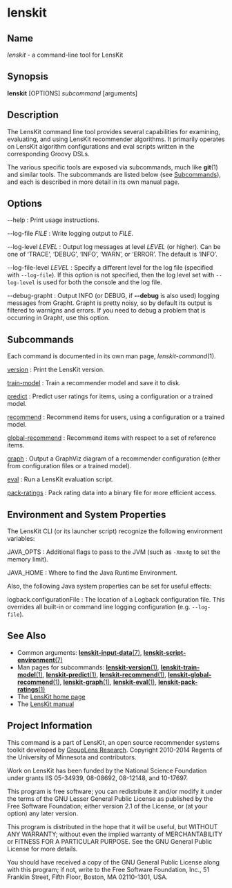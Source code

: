 # lenskit

## Name

*lenskit* - a command-line tool for LensKit

## Synopsis

**lenskit** [OPTIONS] *subcommand* [arguments]

## Description

The LensKit command line tool provides several capabilities for examining, evaluating, and using
LensKit recommender algorithms.  It primarily operates on LensKit algorithm configurations and
eval scripts written in the corresponding Groovy DSLs.

The various specific tools are exposed via subcommands, much like **git**(1) and similar tools.
The subcommands are listed below (see [Subcommands](#Subcommands)), and each is described in more
detail in its own manual page.

## Options

--help
:   Print usage instructions.

--log-file *FILE*
:   Write logging output to *FILE*.

--log-level *LEVEL*
:   Output log messages at level *LEVEL* (or higher).  Can be one of ‘TRACE’, ‘DEBUG’, ‘INFO’, ‘WARN’, or ‘ERROR’.
    The default is ‘INFO’.
    
--log-file-level *LEVEL*
:   Specify a different level for the log file (specified with `--log-file`).  If this option is not specified, then
    the log level set with `--log-level` is used for both the console and the log file.

--debug-grapht
:   Output INFO (or DEBUG, if **--debug** is also used) logging messages from Grapht.  Grapht is
    pretty noisy, so by default its output is filtered to warnigns and errors.  If you need to
    debug a problem that is occurring in Grapht, use this option.

## Subcommands

Each command is documented in its own man page, *lenskit-command*(1).

[version](man:lenskit-version(1))
:   Print the LensKit version.

[train-model](man:lenskit-train-model(1))
:   Train a recommender model and save it to disk.

[predict](man:lenskit-predict(1))
:   Predict user ratings for items, using a configuration or a trained model.

[recommend](man:lenskit-recommend(1))
:   Recommend items for users, using a configuration or a trained model.

[global-recommend](man:lenskit-global-recommend(1))
:   Recommend items with respect to a set of reference items.

[graph](man:lenskit-graph(1))
:   Output a GraphViz diagram of a recommender configuration (either from configuration files or a
    trained model).

[eval](man:lenskit-eval(1))
:   Run a LensKit evaluation script.

[pack-ratings](man:lenskit-pack-ratings(1))
:   Pack rating data into a binary file for more efficient access.

## Environment and System Properties

The LensKit CLI (or its launcher script) recognize the following environment variables:

JAVA_OPTS
:   Additional flags to pass to the JVM (such as `-Xmx4g` to set the memory limit).

JAVA_HOME
:   Where to find the Java Runtime Environment.

Also, the following Java system properties can be set for useful effects:

logback.configurationFile
:   The location of a Logback configuration file.  This overrides all built-in or command line
    logging configuration (e.g. `--log-file`).

## See Also

-  Common arguments: [**lenskit-input-data**(7)](man:lenskit-input-data(7)),
   [**lenskit-script-environment**(7)](man:lenskit-script-environment(7))
-  Man pages for subcommands: [**lenskit-version**(1)](man:lenskit-version(1)),
   [**lenskit-train-model**(1)](man:lenskit-train-model(1)),
   [**lenskit-predict**(1)](man:lenskit-predict(1)),
   [**lenskit-recommend**(1)](man:lenskit-recommend(1)),
   [**lenskit-global-recommend**(1)](man:lenskit-global-recommend(1)),
   [**lenskit-graph**(1)](man:lenskit-graph(1)),
   [**lenskit-eval**(1)](man:lenskit-eval(1)),
   [**lenskit-pack-ratings**(1)](man:lenskit-pack-ratings(1))
-  The [LensKit home page](http://lenskit.grouplens.org)
-  The [LensKit manual](http://github.com/grouplens/lenskit/wiki/Manual)

## Project Information

This command is a part of LensKit, an open source recommender systems toolkit
developed by [GroupLens Research](http://grouplens.org).
Copyright 2010-2014 Regents of the University of Minnesota and contributors.

Work on LensKit has been funded by the National Science Foundation under
grants IIS 05-34939, 08-08692, 08-12148, and 10-17697.

This program is free software; you can redistribute it and/or modify
it under the terms of the GNU Lesser General Public License as
published by the Free Software Foundation; either version 2.1 of the
License, or (at your option) any later version.

This program is distributed in the hope that it will be useful, but WITHOUT
ANY WARRANTY; without even the implied warranty of MERCHANTABILITY or FITNESS
FOR A PARTICULAR PURPOSE. See the GNU General Public License for more
details.

You should have received a copy of the GNU General Public License along with
this program; if not, write to the Free Software Foundation, Inc., 51
Franklin Street, Fifth Floor, Boston, MA 02110-1301, USA.
